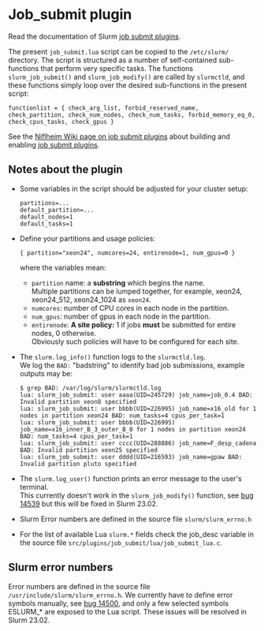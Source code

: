 Job_submit plugin
=================

Read the documentation of Slurm [job submit plugins]( https://slurm.schedmd.com/job_submit_plugins.html).

The present ```job_submit.lua``` script can be copied to the ```/etc/slurm/``` directory.
The script is structured as a number of self-contained sub-functions that perform very specific tasks.
The functions ```slurm_job_submit()``` and ```slurm_job_modify()``` are called by ```slurmctld```,
and these functions simply loop over the desired sub-functions in the present script:
```
functionlist = { check_arg_list, forbid_reserved_name, check_partition, check_num_nodes, check_num_tasks, forbid_memory_eq_0, check_cpus_tasks, check_gpus }
```

See the [Niflheim Wiki page on job submit plugins](https://wiki.fysik.dtu.dk/niflheim/Slurm_configuration#job-submit-plugins)
about building and enabling [job submit plugins]( https://slurm.schedmd.com/job_submit_plugins.html).

Notes about the plugin
----------------------

* Some variables in the script should be adjusted for your cluster setup:
  ```
  partitions=...
  default_partition=...
  default_nodes=1
  default_tasks=1
  ```
* Define your partitions and usage policies:
  ```
  { partition="xeon24", numcores=24, entirenode=1, num_gpus=0 }
  ```
  where the variables mean:

  - ```partition``` name: a **substring** which begins the name.   
    Multiple partitions can be lumped together, for example, xeon24, xeon24_512, xeon24_1024 as ```xeon24```.
  - ```numcores```: number of CPU cores in each node in the partition.
  - ```num_gpus```: number of gpus in each node in the partition.
  - ```entirenode```: **A site policy:** 1 if jobs **must** be submitted for entire nodes, 0 otherwise.   
    Obviously such policies will have to be configured for each site.
* The ```slurm.log_info()``` function logs to the ```slurmctld.log```.   
  We log the ```BAD:``` "badstring" to identify bad job submissions, example outputs may be:
  ```
  $ grep BAD: /var/log/slurm/slurmctld.log
  lua: slurm_job_submit: user aaaa(UID=245729) job_name=job_0.4 BAD: Invalid partition xeon8 specified
  lua: slurm_job_submit: user bbbb(UID=226995) job_name=x16_old for 1 nodes in partition xeon24 BAD: num_tasks=4 cpus_per_task=1
  lua: slurm_job_submit: user bbbb(UID=226995) job_name=x16_inner_B_3_outer_B_0 for 1 nodes in partition xeon24 BAD: num_tasks=4 cpus_per_task=1
  lua: slurm_job_submit: user cccc(UID=288886) job_name=F_desp_cadena BAD: Invalid partition xeon25 specified
  lua: slurm_job_submit: user dddd(UID=216593) job_name=gpaw BAD: Invalid partition pluto specified
  ```
* The ```slurm.log_user()``` function prints an error message to the user's terminal.    
  This currently doesn't work in the ```slurm_job_modify()``` function, 
  see [bug 14539](https://bugs.schedmd.com/show_bug.cgi?id=14539) but this will be fixed in Slurm 23.02.
* Slurm Error numbers are defined in the source file ```slurm/slurm_errno.h```
* For the list of available Lua ```slurm.*``` fields check the job_desc variable in the source file
  ```src/plugins/job_submit/lua/job_submit_lua.c```.

Slurm error numbers
---------------------

Error numbers are defined in the source file ```/usr/include/slurm/slurm_errno.h```.
We currently have to define error symbols manually, see [bug 14500](https://bugs.schedmd.com/show_bug.cgi?id=14500),
and only a few selected symbols ESLURM_* are exposed to the Lua script.
These issues will be resolved in Slurm 23.02.
